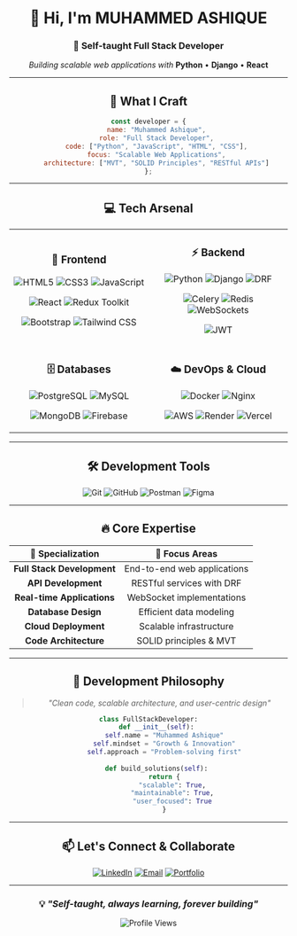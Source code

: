 <div align="center">

# 👋 Hi, I'm **MUHAMMED ASHIQUE**

### 🚀 Self-taught Full Stack Developer

*Building scalable web applications with* **Python** • **Django** • **React**

---

## 🎯 **What I Craft**

```javascript
const developer = {
    name: "Muhammed Ashique",
    role: "Full Stack Developer",
    code: ["Python", "JavaScript", "HTML", "CSS"],
    focus: "Scalable Web Applications",
    architecture: ["MVT", "SOLID Principles", "RESTful APIs"]
};
```

---

## 💻 **Tech Arsenal**

<table align="center">
<tr>
<td align="center" width="300">

### 🎨 **Frontend**
![HTML5](https://img.shields.io/badge/HTML5-E34F26?style=flat-square&logo=html5&logoColor=white)
![CSS3](https://img.shields.io/badge/CSS3-1572B6?style=flat-square&logo=css3&logoColor=white)
![JavaScript](https://img.shields.io/badge/JavaScript-F7DF1E?style=flat-square&logo=javascript&logoColor=black)

![React](https://img.shields.io/badge/React-61DAFB?style=flat-square&logo=react&logoColor=black)
![Redux Toolkit](https://img.shields.io/badge/Redux_Toolkit-764ABC?style=flat-square&logo=redux&logoColor=white)

![Bootstrap](https://img.shields.io/badge/Bootstrap-7952B3?style=flat-square&logo=bootstrap&logoColor=white)
![Tailwind CSS](https://img.shields.io/badge/Tailwind_CSS-06B6D4?style=flat-square&logo=tailwindcss&logoColor=white)

</td>
<td align="center" width="300">

### ⚡ **Backend**
![Python](https://img.shields.io/badge/Python-3776AB?style=flat-square&logo=python&logoColor=white)
![Django](https://img.shields.io/badge/Django-092E20?style=flat-square&logo=django&logoColor=white)
![DRF](https://img.shields.io/badge/Django_REST-ff1709?style=flat-square&logo=django&logoColor=white)

![Celery](https://img.shields.io/badge/Celery-37B24D?style=flat-square&logo=celery&logoColor=white)
![Redis](https://img.shields.io/badge/Redis-DC382D?style=flat-square&logo=redis&logoColor=white)
![WebSockets](https://img.shields.io/badge/WebSockets-010101?style=flat-square&logo=socketdotio&logoColor=white)

![JWT](https://img.shields.io/badge/JWT-000000?style=flat-square&logo=jsonwebtokens&logoColor=white)

</td>
</tr>
<tr>
<td align="center">

### 🗄️ **Databases**
![PostgreSQL](https://img.shields.io/badge/PostgreSQL-4169E1?style=flat-square&logo=postgresql&logoColor=white)
![MySQL](https://img.shields.io/badge/MySQL-4479A1?style=flat-square&logo=mysql&logoColor=white)

![MongoDB](https://img.shields.io/badge/MongoDB-47A248?style=flat-square&logo=mongodb&logoColor=white)
![Firebase](https://img.shields.io/badge/Firebase-FFCA28?style=flat-square&logo=firebase&logoColor=black)

</td>
<td align="center">

### ☁️ **DevOps & Cloud**
![Docker](https://img.shields.io/badge/Docker-2496ED?style=flat-square&logo=docker&logoColor=white)
![Nginx](https://img.shields.io/badge/Nginx-009639?style=flat-square&logo=nginx&logoColor=white)

![AWS](https://img.shields.io/badge/AWS-232F3E?style=flat-square&logo=amazonaws&logoColor=white)
![Render](https://img.shields.io/badge/Render-46E3B7?style=flat-square&logo=render&logoColor=white)
![Vercel](https://img.shields.io/badge/Vercel-000000?style=flat-square&logo=vercel&logoColor=white)

</td>
</tr>
</table>

---

## 🛠️ **Development Tools**

<div align="center">

![Git](https://img.shields.io/badge/Git-F05032?style=for-the-badge&logo=git&logoColor=white)
![GitHub](https://img.shields.io/badge/GitHub-181717?style=for-the-badge&logo=github&logoColor=white)
![Postman](https://img.shields.io/badge/Postman-FF6C37?style=for-the-badge&logo=postman&logoColor=white)
![Figma](https://img.shields.io/badge/Figma-F24E1E?style=for-the-badge&logo=figma&logoColor=white)

</div>

---

## 🔥 **Core Expertise**

<div align="center">

| 🎯 **Specialization** | 🚀 **Focus Areas** |
|:---:|:---:|
| **Full Stack Development** | End-to-end web applications |
| **API Development** | RESTful services with DRF |
| **Real-time Applications** | WebSocket implementations |
| **Database Design** | Efficient data modeling |
| **Cloud Deployment** | Scalable infrastructure |
| **Code Architecture** | SOLID principles & MVT |

</div>

---

## 🌟 **Development Philosophy**

> *"Clean code, scalable architecture, and user-centric design"*

```python
class FullStackDeveloper:
    def __init__(self):
        self.name = "Muhammed Ashique"
        self.mindset = "Growth & Innovation"
        self.approach = "Problem-solving first"
        
    def build_solutions(self):
        return {
            "scalable": True,
            "maintainable": True,
            "user_focused": True
        }
```

---

## 📫 **Let's Connect & Collaborate**

<div align="center">

[![LinkedIn](https://img.shields.io/badge/LinkedIn-0A66C2?style=for-the-badge&logo=linkedin&logoColor=white)](your-linkedin-url)
[![Email](https://img.shields.io/badge/Email-EA4335?style=for-the-badge&logo=gmail&logoColor=white)](mailto:your-email@example.com)
[![Portfolio](https://img.shields.io/badge/Portfolio-000000?style=for-the-badge&logo=vercel&logoColor=white)](your-portfolio-url)

</div>

---

<div align="center">

### 💡 *"Self-taught, always learning, forever building"*

</div>

<div align="center">
  <img src="https://komarev.com/ghpvc/?username=YOUR_GITHUB_USERNAME&style=flat-square&color=brightgreen" alt="Profile Views"/>
</div>

</div>
